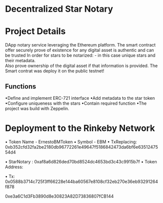 # Decentralized Star Notary

# Project Details
DApp notary service leveraging the Ethereum platform. 
The smart contract  offer securely prove of existence for any digital asset  is authentic and can be trusted In order for stars to be notarized: - in this case unique stars and their metadata.  
Also prove ownership of the digital asset if that information is provided.
The Smart contrat was deploy it on the public testnet!



## Functions
•Define and implement ERC-721 interface
•Add metadata to the star token
•Configure uniqueness with the stars
•Contain required function
•The project was build  with Zeppelin.

# Deployment to the Rinkeby Network
• Token Name - ErnestoBMToken
• Symbol - EBM
• TxReplacing: 0xb352cfd32fa2be2180db96772261e49647f5186842473da6bf6e6351247554d4

• StarNotary : 0xaf8a6d826ded70bd8524dc4653bd3c43c9915b7f
•  Token Address: 

• Tx: 0x0588b3714c725f3ff66228e144ba60567e8108cf32eb270e36eb93291264f878


0xe3a6C1d3Fb3890d8e30823A82D73836807fCB144